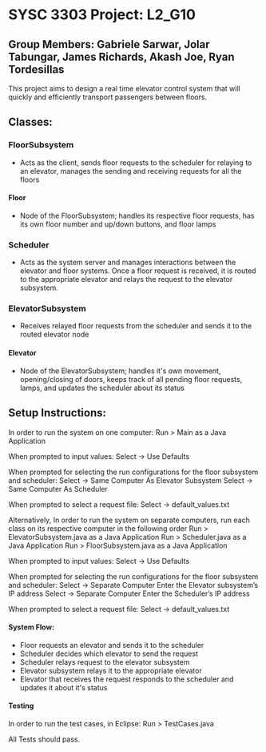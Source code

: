 # SYSC 3303 Project: L2_G10
## Group Members: Gabriele Sarwar, Jolar Tabungar, James Richards, Akash Joe, Ryan Tordesillas
This project aims to design a real time elevator control system that will quickly and efficiently transport passengers between floors.

## Classes:

### FloorSubsystem
* Acts as the client, sends floor requests to the scheduler for relaying to an elevator, manages the sending and receiving requests for all the floors

#### Floor
* Node of the FloorSubsystem; handles its respective floor requests, has its own floor number and up/down buttons, and floor lamps

### Scheduler
* Acts as the system server and manages interactions between the elevator and floor systems. Once a floor request is received, it is routed to the appropriate elevator and relays the request to the elevator subsystem.

### ElevatorSubsystem 
* Receives relayed floor requests from the scheduler and sends it to the routed elevator node

#### Elevator
* Node of the ElevatorSubsystem; handles it's own movement, opening/closing of doors, keeps track of all pending floor requests, lamps, and updates the scheduler about its status

## Setup Instructions:
In order to run the system on one computer: 
Run > Main as a Java Application

When prompted to input values:
	Select -> Use Defaults

When prompted for selecting the run configurations for the floor subsystem and scheduler:
	Select -> Same Computer As Elevator Subsystem
	Select -> Same Computer As Scheduler

When prompted to select a request file:
	Select -> default_values.txt

Alternatively, 
In order to run the system on separate computers, run each class on its respective computer in the following order
	Run > ElevatorSubsystem.java as a Java Application
	Run > Scheduler.java as a Java Application
	Run > FloorSubsystem.java as a Java Application

When prompted to input values:
	Select -> Use Defaults

When prompted for selecting the run configurations for the floor subsystem and scheduler:
Select -> Separate Computer
Enter the Elevator subsystem’s  IP address
	Select -> Separate Computer
	Enter the Scheduler’s IP address

When prompted to select a request file:
	Select -> default_values.txt



#### System Flow: 
* Floor requests an elevator and sends it to the scheduler
* Scheduler decides which elevator to send the request
* Scheduler relays request to the elevator subsystem
* Elevator subsystem relays it to the appropriate elevator
* Elevator that receives the request responds to the scheduler and updates it about it's status

#### Testing
In order to run the test cases, in Eclipse:
	Run > TestCases.java 

All Tests should pass.

